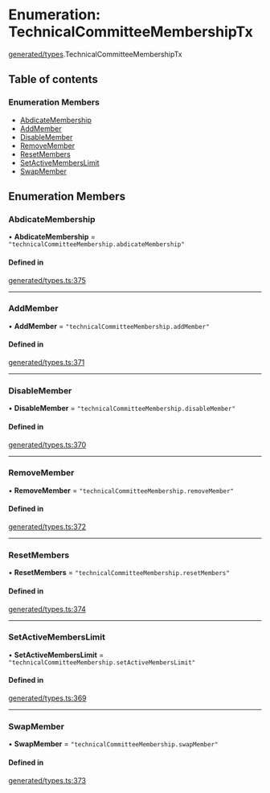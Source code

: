 # Enumeration: TechnicalCommitteeMembershipTx

[generated/types](../wiki/generated.types).TechnicalCommitteeMembershipTx

## Table of contents

### Enumeration Members

- [AbdicateMembership](../wiki/generated.types.TechnicalCommitteeMembershipTx#abdicatemembership)
- [AddMember](../wiki/generated.types.TechnicalCommitteeMembershipTx#addmember)
- [DisableMember](../wiki/generated.types.TechnicalCommitteeMembershipTx#disablemember)
- [RemoveMember](../wiki/generated.types.TechnicalCommitteeMembershipTx#removemember)
- [ResetMembers](../wiki/generated.types.TechnicalCommitteeMembershipTx#resetmembers)
- [SetActiveMembersLimit](../wiki/generated.types.TechnicalCommitteeMembershipTx#setactivememberslimit)
- [SwapMember](../wiki/generated.types.TechnicalCommitteeMembershipTx#swapmember)

## Enumeration Members

### AbdicateMembership

• **AbdicateMembership** = ``"technicalCommitteeMembership.abdicateMembership"``

#### Defined in

[generated/types.ts:375](https://github.com/PolymeshAssociation/polymesh-sdk/blob/3d14e829/src/generated/types.ts#L375)

___

### AddMember

• **AddMember** = ``"technicalCommitteeMembership.addMember"``

#### Defined in

[generated/types.ts:371](https://github.com/PolymeshAssociation/polymesh-sdk/blob/3d14e829/src/generated/types.ts#L371)

___

### DisableMember

• **DisableMember** = ``"technicalCommitteeMembership.disableMember"``

#### Defined in

[generated/types.ts:370](https://github.com/PolymeshAssociation/polymesh-sdk/blob/3d14e829/src/generated/types.ts#L370)

___

### RemoveMember

• **RemoveMember** = ``"technicalCommitteeMembership.removeMember"``

#### Defined in

[generated/types.ts:372](https://github.com/PolymeshAssociation/polymesh-sdk/blob/3d14e829/src/generated/types.ts#L372)

___

### ResetMembers

• **ResetMembers** = ``"technicalCommitteeMembership.resetMembers"``

#### Defined in

[generated/types.ts:374](https://github.com/PolymeshAssociation/polymesh-sdk/blob/3d14e829/src/generated/types.ts#L374)

___

### SetActiveMembersLimit

• **SetActiveMembersLimit** = ``"technicalCommitteeMembership.setActiveMembersLimit"``

#### Defined in

[generated/types.ts:369](https://github.com/PolymeshAssociation/polymesh-sdk/blob/3d14e829/src/generated/types.ts#L369)

___

### SwapMember

• **SwapMember** = ``"technicalCommitteeMembership.swapMember"``

#### Defined in

[generated/types.ts:373](https://github.com/PolymeshAssociation/polymesh-sdk/blob/3d14e829/src/generated/types.ts#L373)

